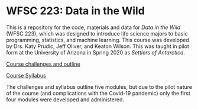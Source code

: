 # WFSC 223: Data in the Wild

This is a repository for the code, materials and data for *Data in the Wild* (WFSC 223), which was designed to introduce life science majors to basic programming, statistics, and machine learning. This course was developed by Drs. Katy Prudic, Jeff Oliver, and Keaton Wilson. This was taught in pilot form at the University of Arizona in Spring 2020 as *Settlers of Antarctica*.

[Course challenges and outline](https://docs.google.com/document/d/1g7sM4RWGn4EkhDRX9qXeeAMLkvbZGqJWIfAlDpMPYHM/edit?usp=sharing)

[Course Syllabus](https://docs.google.com/document/d/1zXAlG_WbsjshQSXssWDPeRpqy8q_uNjOIe1WLTPPJBk/edit?usp=sharing)

The challenges and syllabus outline five modules, but due to the pilot nature of the course (and complications with the Covid-19 pandemic) only the first four modules were developed and administered.
